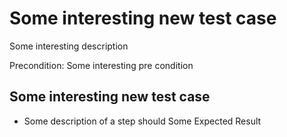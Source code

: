 # Some interesting new test case
Some interesting description

Precondition: Some interesting pre condition

## Some interesting new test case
* Some description of a step should Some Expected Result